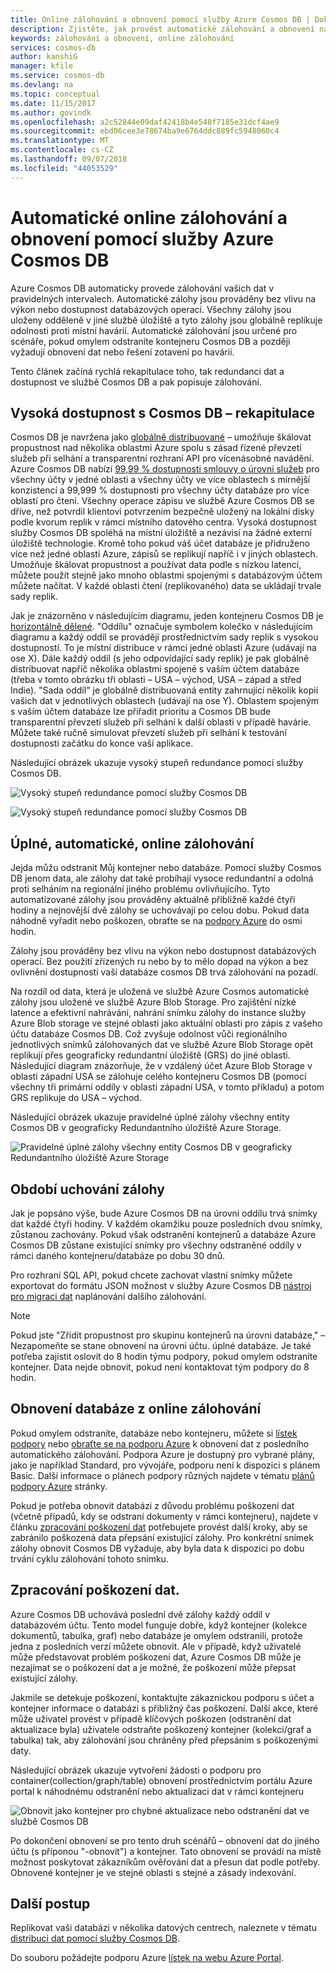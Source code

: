 ```yaml
---
title: Online zálohování a obnovení pomocí služby Azure Cosmos DB | Dokumentace Microsoftu
description: Zjistěte, jak provést automatické zálohování a obnovení na databázi Azure Cosmos DB.
keywords: zálohování a obnovení, online zálohování
services: cosmos-db
author: kanshiG
manager: kfile
ms.service: cosmos-db
ms.devlang: na
ms.topic: conceptual
ms.date: 11/15/2017
ms.author: govindk
ms.openlocfilehash: a2c52844e09daf42418b4e548f7185e31dcf4ae9
ms.sourcegitcommit: ebd06cee3e78674ba9e6764ddc889fc5948060c4
ms.translationtype: MT
ms.contentlocale: cs-CZ
ms.lasthandoff: 09/07/2018
ms.locfileid: "44053529"
---
```

# <a name="automatic-online-backup-and-restore-with-azure-cosmos-db"></a>Automatické online zálohování a obnovení pomocí služby Azure Cosmos DB
Azure Cosmos DB automaticky provede zálohování vašich dat v pravidelných intervalech. Automatické zálohy jsou prováděny bez vlivu na výkon nebo dostupnost databázových operací. Všechny zálohy jsou uloženy odděleně v jiné službě úložiště a tyto zálohy jsou globálně replikuje odolnosti proti místní havárií. Automatické zálohování jsou určené pro scénáře, pokud omylem odstraníte kontejneru Cosmos DB a později vyžadují obnovení dat nebo řešení zotavení po havárii.  

Tento článek začíná rychlá rekapitulace toho, tak redundanci dat a dostupnost ve službě Cosmos DB a pak popisuje zálohování. 

## <a name="high-availability-with-cosmos-db---a-recap"></a>Vysoká dostupnost s Cosmos DB – rekapitulace
Cosmos DB je navržena jako [globálně distribuované](distribute-data-globally.md) – umožňuje škálovat propustnost nad několika oblastmi Azure spolu s zásad řízené převzetí služeb při selhání a transparentní rozhraní API pro vícenásobné navádění. Azure Cosmos DB nabízí [99,99 % dostupnosti smlouvy o úrovni služeb](https://azure.microsoft.com/support/legal/sla/cosmos-db) pro všechny účty v jedné oblasti a všechny účty ve více oblastech s mírnější konzistencí a 99,999 % dostupnosti pro všechny účty databáze pro více oblastí pro čtení. Všechny operace zápisu ve službě Azure Cosmos DB se dříve, než potvrdil klientovi potvrzením bezpečně uložený na lokální disky podle kvorum replik v rámci místního datového centra. Vysoká dostupnost služby Cosmos DB spoléhá na místní úložiště a nezávisí na žádné externí úložiště technologie. Kromě toho pokud váš účet databáze je přidruženo více než jedné oblasti Azure, zápisů se replikují napříč i v jiných oblastech. Umožňuje škálovat propustnost a používat data podle s nízkou latencí, můžete použít stejně jako mnoho oblastmi spojenými s databázovým účtem můžete načítat. V každé oblasti čtení (replikovaného) data se ukládají trvale sady replik.  

Jak je znázorněno v následujícím diagramu, jeden kontejneru Cosmos DB je [horizontálně dělené](partition-data.md). "Oddílu" označuje symbolem kolečko v následujícím diagramu a každý oddíl se provádějí prostřednictvím sady replik s vysokou dostupností. To je místní distribuce v rámci jedné oblasti Azure (udávají na ose X). Dále každý oddíl (s jeho odpovídající sady replik) je pak globálně distribuovat napříč několika oblastmi spojené s vaším účtem databáze (třeba v tomto obrázku tři oblasti – USA – východ, USA – západ a střed Indie). "Sada oddíl" je globálně distribuovaná entity zahrnující několik kopií vašich dat v jednotlivých oblastech (udávají na ose Y). Oblastem spojeným s vaším účtem databáze lze přiřadit prioritu a Cosmos DB bude transparentní převzetí služeb při selhání k další oblasti v případě havárie. Můžete také ručně simulovat převzetí služeb při selhání k testování dostupnosti začátku do konce vaší aplikace.  

Následující obrázek ukazuje vysoký stupeň redundance pomocí služby Cosmos DB.

![Vysoký stupeň redundance pomocí služby Cosmos DB](./media/online-backup-and-restore/redundancy.png)

![Vysoký stupeň redundance pomocí služby Cosmos DB](./media/online-backup-and-restore/global-distribution.png)

## <a name="full-automatic-online-backups"></a>Úplné, automatické, online zálohování
Jejda můžu odstranit Můj kontejner nebo databáze. Pomocí služby Cosmos DB jenom data, ale zálohy dat také probíhají vysoce redundantní a odolná proti selháním na regionální jiného problému ovlivňujícího. Tyto automatizované zálohy jsou prováděny aktuálně přibližně každé čtyři hodiny a nejnovější dvě zálohy se uchovávají po celou dobu. Pokud data náhodně vyřadit nebo poškozen, obraťte se na [podpory Azure](https://azure.microsoft.com/support/options/) do osmi hodin. 

Zálohy jsou prováděny bez vlivu na výkon nebo dostupnost databázových operací. Bez použití zřízených ru nebo by to mělo dopad na výkon a bez ovlivnění dostupnosti vaší databáze cosmos DB trvá zálohování na pozadí. 

Na rozdíl od data, která je uložená ve službě Azure Cosmos automatické zálohy jsou uložené ve službě Azure Blob Storage. Pro zajištění nízké latence a efektivní nahrávání, nahrání snímku zálohy do instance služby Azure Blob storage ve stejné oblasti jako aktuální oblasti pro zápis z vašeho účtu databáze Cosmos DB. Což zvyšuje odolnost vůči regionálního jednotlivých snímků zálohovaných dat ve službě Azure Blob Storage opět replikují přes geograficky redundantní úložiště (GRS) do jiné oblasti. Následující diagram znázorňuje, že v vzdálený účet Azure Blob Storage v oblasti západní USA se zálohuje celého kontejneru Cosmos DB (pomocí všechny tři primární oddíly v oblasti západní USA, v tomto příkladu) a potom GRS replikuje do USA – východ. 

Následující obrázek ukazuje pravidelné úplné zálohy všechny entity Cosmos DB v geograficky Redundantního úložiště Azure Storage.

![Pravidelné úplné zálohy všechny entity Cosmos DB v geograficky Redundantního úložiště Azure Storage](./media/online-backup-and-restore/automatic-backup.png)

## <a name="backup-retention-period"></a>Období uchování zálohy
Jak je popsáno výše, bude Azure Cosmos DB na úrovni oddílu trvá snímky dat každé čtyři hodiny. V každém okamžiku pouze posledních dvou snímky, zůstanou zachovány. Pokud však odstranění kontejnerů a databáze Azure Cosmos DB zůstane existující snímky pro všechny odstraněné oddíly v rámci daného kontejneru/databáze po dobu 30 dnů.

Pro rozhraní SQL API, pokud chcete zachovat vlastní snímky můžete exportovat do formátu JSON možnost v služby Azure Cosmos DB [nástroj pro migraci dat](import-data.md#export-to-json-file) naplánování dalšího zálohování.

> [!NOTE]
> Pokud jste "Zřídit propustnost pro skupinu kontejnerů na úrovni databáze," – Nezapomeňte se stane obnovení na úrovni účtu. úplné databáze. Je také potřeba zajistit oslovit do 8 hodin týmu podpory, pokud omylem odstraníte kontejner. Data nejde obnovit, pokud není kontaktovat tým podpory do 8 hodin. 


## <a name="restoring-a-database-from-an-online-backup"></a>Obnovení databáze z online zálohování

Pokud omylem odstraníte, databáze nebo kontejneru, můžete si [lístek podpory](https://portal.azure.com/?#blade/Microsoft_Azure_Support/HelpAndSupportBlade) nebo [obraťte se na podporu Azure](https://azure.microsoft.com/support/options/) k obnovení dat z posledního automatického zálohování. Podpora Azure je dostupný pro vybrané plány, jako je například Standard, pro vývojáře, podporu není k dispozici s plánem Basic. Další informace o plánech podpory různých najdete v tématu [plánů podpory Azure](https://azure.microsoft.com/support/plans/) stránky. 

Pokud je potřeba obnovit databázi z důvodu problému poškození dat (včetně případů, kdy se odstraní dokumenty v rámci kontejneru), najdete v článku [zpracování poškození dat](#handling-data-corruption) potřebujete provést další kroky, aby se zabránilo poškozená data přepsání existující zálohy. Pro konkrétní snímek zálohy obnovit Cosmos DB vyžaduje, aby byla data k dispozici po dobu trvání cyklu zálohování tohoto snímku.

## <a name="handling-data-corruption"></a>Zpracování poškození dat.

Azure Cosmos DB uchovává poslední dvě zálohy každý oddíl v databázovém účtu. Tento model funguje dobře, když kontejner (kolekce dokumentů, tabulka, graf) nebo databáze je omylem odstranili, protože jedna z posledních verzí můžete obnovit. Ale v případě, když uživatelé může představovat problém poškození dat, Azure Cosmos DB může je nezajímat se o poškození dat a je možné, že poškození může přepsat existující zálohy. 

Jakmile se detekuje poškození, kontaktujte zákaznickou podporu s účet a kontejner informace o databázi s přibližný čas poškození. Další akce, které může uživatel provést v případě klíčových poškozen (odstranění dat aktualizace byla) uživatele odstraňte poškozený kontejner (kolekci/graf a tabulka) tak, aby zálohování jsou chráněny před přepsáním s poškozenými daty.  

Následující obrázek ukazuje vytvoření žádosti o podporu pro container(collection/graph/table) obnovení prostřednictvím portálu Azure portal k náhodnému odstranění nebo aktualizaci dat v rámci kontejneru

![Obnovit jako kontejner pro chybné aktualizace nebo odstranění dat ve službě Cosmos DB](./media/online-backup-and-restore/backup-restore-support.png)

Po dokončení obnovení se pro tento druh scénářů – obnovení dat do jiného účtu (s příponou "-obnovit") a kontejner. Tato obnovení se provádí na místě možnost poskytovat zákazníkům ověřování dat a přesun dat podle potřeby. Obnovené kontejner je ve stejné oblasti s stejné a zásady indexování. 

## <a name="next-steps"></a>Další postup

Replikovat vaši databázi v několika datových centrech, naleznete v tématu [distribuci dat pomocí služby Cosmos DB](distribute-data-globally.md). 

Do souboru požádejte podporu Azure [lístek na webu Azure Portal](https://portal.azure.com/?#blade/Microsoft_Azure_Support/HelpAndSupportBlade).

